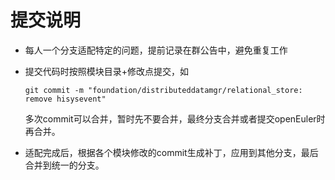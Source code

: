 # **提交说明**

- 每人一个分支适配特定的问题，提前记录在群公告中，避免重复工作

- 提交代码时按照模块目录+修改点提交，如

  ```
  git commit -m "foundation/distributeddatamgr/relational_store: remove hisysevent"
  ```

  多次commit可以合并，暂时先不要合并，最终分支合并或者提交openEuler时再合并。

- 适配完成后，根据各个模块修改的commit生成补丁，应用到其他分支，最后合并到统一的分支。